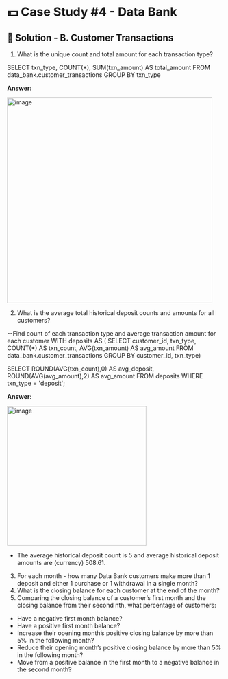 # 💵 Case Study #4 - Data Bank

## 🏦 Solution - B. Customer Transactions

1. What is the unique count and total amount for each transaction type?

SELECT 
  txn_type, 
  COUNT(*), 
  SUM(txn_amount) AS total_amount
FROM data_bank.customer_transactions
GROUP BY txn_type

**Answer:**

<img width="479" alt="image" src="https://user-images.githubusercontent.com/81607668/130349158-acb36028-df02-472a-bd34-15856f93b2b8.png">

2. What is the average total historical deposit counts and amounts for all customers?

--Find count of each transaction type and average transaction amount for each customer
WITH deposits AS (
  SELECT 
    customer_id, 
    txn_type, 
    COUNT(*) AS txn_count, 
    AVG(txn_amount) AS avg_amount
  FROM data_bank.customer_transactions
  GROUP BY customer_id, txn_type)

SELECT 
  ROUND(AVG(txn_count),0) AS avg_deposit, 
  ROUND(AVG(avg_amount),2) AS avg_amount
FROM deposits
WHERE txn_type = 'deposit';

**Answer:**

<img width="325" alt="image" src="https://user-images.githubusercontent.com/81607668/130349626-97309a3e-790b-47a9-b9bf-32e7f6f078e7.png">

- The average historical deposit count is 5 and average historical deposit amounts are (currency) 508.61.

3. For each month - how many Data Bank customers make more than 1 deposit and either 1 purchase or 1 withdrawal in a single month?
5. What is the closing balance for each customer at the end of the month?
6. Comparing the closing balance of a customer’s first month and the closing balance from their second nth, what percentage of customers:
  - Have a negative first month balance?
  - Have a positive first month balance?
  - Increase their opening month’s positive closing balance by more than 5% in the following month?
  - Reduce their opening month’s positive closing balance by more than 5% in the following month?
  - Move from a positive balance in the first month to a negative balance in the second month?
